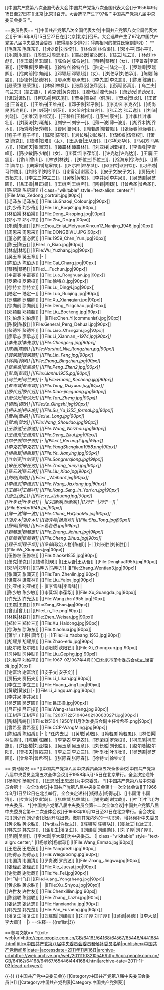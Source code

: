 [[中国共产党第八次全国代表大会|中国共产党第八次全国代表大会]]于1956年9月15日至27日在[[北京|北京]]召开。大会选举产生了97名'''中国共产党第八届中央委员会委员'''。

==委员列表==
*[[中国共产党第八次全国代表大会|中国共产党第八次全国代表大会]]于1956年9月15日至27日在[[北京|北京]]召开。大会选举产生了97名中国共产党第八届中央委员会委员（按得票多少排列；得票相同的按姓氏筆劃排列）：
**[[毛泽东|毛泽东]]、[[刘少奇|刘少奇]]、[[林伯渠|林伯渠]]、[[邓小平|邓小平]]、[[朱德|朱德]]、[[周恩来|周恩来]]、[[董必武|董必武]]、[[陈云|陈云]]、[[林彪|林彪]]、[[吴玉章|吴玉章]]、[[陈伯达|陈伯达]]、[[蔡畅|蔡畅]]（女）、[[李富春|李富春]]、[[罗荣桓|罗荣桓]]、[[徐特立|徐特立]]、[[陆定一|陆定一]]、[[罗瑞卿|罗瑞卿]]、[[徐向前|徐向前]]、[[邓颖超|邓颖超]]（女）、[[刘伯承|刘伯承]]、[[陈毅|陈毅]]、[[彭德怀|彭德怀]]、[[廖承志|廖承志]]、[[李先念|李先念]]、[[陈赓|陈赓]]、[[聂荣臻|聂荣臻]]、[[林枫|林枫]]、[[张鼎丞|张鼎丞]]、[[彭真|彭真]]、[[乌兰夫|乌兰夫]]（蒙古族）、[[黄克诚|黄克诚]]、[[滕代远|滕代远]]、[[萧劲光|萧劲光]]、[[谭政|谭政]]、[[柯庆施|柯庆施]]、[[粟裕|粟裕]]（侗族）、[[贺龙|贺龙]]、[[王首道|王首道]]、[[王维舟|王维舟]]、[[邓子恢|邓子恢]]、[[李克农|李克农]]、[[杨尚昆|杨尚昆]]、[[叶剑英|叶剑英]]、[[宋任穷|宋任穷]]、[[张云逸|张云逸]]、[[刘晓|刘晓]]、[[李维汉|李维汉]]、[[王稼祥|王稼祥]]、[[康生|康生]]、[[叶季壮|叶季壮]]、[[刘澜涛|刘澜涛]]、[[刘宁一|刘宁一]]、[[薄一波|薄一波]]、[[胡乔木|胡乔木]]、[[杨秀峰|杨秀峰]]、[[舒同|舒同]]、[[赖若愚|赖若愚]]、[[张际春|张际春]]、[[程子华|程子华]]、[[陈郁|陈郁]]、[[刘长胜|刘长胜]]、[[伍修权|伍修权]]、[[萧克|萧克]]、[[钱瑛|钱瑛]]（女）、[[王从吾|王从吾]]、[[邓华|邓华]]、[[马明方|马明方]]、[[张闻天|张闻天]]、[[谭震林|谭震林]]、[[刘亚楼|刘亚楼]]、[[李雪峰|李雪峰]]、[[陈少敏|陈少敏]]（女）、[[李葆华|李葆华]]、[[许光达|许光达]]、[[王震|王震]]、[[曾山|曾山]]、[[林铁|林铁]]、[[郑位三|郑位三]]、[[徐海东|徐海东]]、[[萧华|萧华]]、[[胡耀邦|胡耀邦]]、[[赵尔陆|赵尔陆]]、[[欧阳钦|欧阳钦]]、[[习仲勋|习仲勋]]、[[刘格平|刘格平]]、[[谢富治|谢富治]]、[[安子文|安子文]]、[[贾拓夫|贾拓夫]]、[[李立三|李立三]]、[[黄敬|黄敬]]、[[李井泉|李井泉]]、[[吴芝圃|吴芝圃]]、[[吕正操|吕正操]]、[[王树声|王树声]]、[[陶铸|陶铸]]、[[曾希圣|曾希圣]]、[[陈绍禹|陈绍禹]]
{| class="wikitable" style="text-align: center;"
|[[File:Mao_Zedong_portrait.jpg|90px]]<br />[[毛泽东|毛泽东]]
|[[File:LiuShaoqi_Colour.jpg|90px]]<br />[[刘少奇|刘少奇]]
|[[File:Lin_Boqu2.jpg|90px]]<br />[[林伯渠|林伯渠]]
|[[File:Deng_Xiaoping.jpg|90px]]<br />[[邓小平|邓小平]]
|[[File:Zhu_De.jpg|90px]]<br />[[朱德|朱德]]
|[[File:Zhou_Enlai_MeiyuanXincun17_Nanjing_1946.jpg|90px]]<br />[[周恩来|周恩来]]
|[[File:DONGBIWU.JPG|90px]]<br />[[董必武|董必武]]
|[[File:1959_Chen_Yun.jpg|90px]]<br />[[陈云|陈云]]
|[[File:Lin_Biao.jpg|90px]]<br />[[林彪|林彪]]
|[[File:Wu_Yuzhang.jpg|90px]]<br />[[吴玉章|吴玉章]]
|-
|<!-- 注释出：[[File:Chen_Bo_Da.jpg|90px]] --><br />[[陈伯达|陈伯达]]
|[[File:Cai_Chang.jpg|90px]]<br />[[蔡畅|蔡畅]]
|[[File:Li_Fuchun.jpg|90px]]<br />[[李富春|李富春]]
|[[File:Luo_Ronghuan.jpg|90px]]<br />[[罗荣桓|罗荣桓]]
|[[File:徐特立.jpg|90px]]<br />[[徐特立|徐特立]]
|[[File:Lu_Dingyi.jpg|90px]]<br />[[陆定一|陆定一]]
|[[File:Luo_Ruiqing.jpg|90px]]<br />[[罗瑞卿|罗瑞卿]]
|[[File:Xu_Xiangqian.jpg|90px]]<br />[[徐向前|徐向前]]
|[[File:Deng_Yingchao.jpg|90px]]<br />[[邓颖超|邓颖超]]
|[[File:Liu_Bocheng.jpg|90px]]<br />[[刘伯承|刘伯承]]
|-
|[[File:Chen_Yi(communist).jpg|90px]]<br />[[陈毅|陈毅]]
|[[File:General_Peng_Dehuai.jpg|90px]]<br />[[彭德怀|彭德怀]]
|[[File:Liao_Chengzhi.jpg|90px]]<br />[[廖承志|廖承志]]
|[[File:Li_Xiannian_-_1974.jpg|90px]]<br />[[李先念|李先念]]
|[[File:Chengeng.jpg|90px]]<br />[[陈赓|陈赓]]
|[[File:Marshal_Nie_Rongzhen.jpg|90px]]<br />[[聂荣臻|聂荣臻]]
|[[File:Lin_Feng.jpg|90px]]<br />[[林枫|林枫]]
|[[File:Zhang_Bingchen.jpg|90px]]<br />[[张鼎丞|张鼎丞]]
|[[File:Peng_Zhen2.jpg|90px]]<br />[[彭真|彭真]]
|[[File:Ulanhu1955.jpg|90px]]<br />[[乌兰夫|乌兰夫]]
|-
|[[File:Huang_Kecheng.jpg|90px]]<br />[[黄克诚|黄克诚]]
|[[File:Teng_Daiyuan.jpg|90px]]<br />[[滕代远|滕代远]]
|[[File:Xiao-jingguang.jpg|90px]]<br />[[萧劲光|萧劲光]]
|[[File:Tan_Zheng.jpg|90px]]<br />[[谭政|谭政]]
|[[File:Ke_Qingshi.jpg|90px]]<br />[[柯庆施|柯庆施]]
|[[File:Su_Yu_1955_formal.jpg|90px]]<br />[[粟裕|粟裕]]
|[[File:He_Long.jpg|90px]]<br />[[贺龙|贺龙]]
|[[File:Wang_Shoudao.jpg|90px]]<br />[[王首道|王首道]]
|[[File:Wang_Weizhou.jpg|90px]]<br />[[王维舟|王维舟]]
|[[File:Deng_Zihui.jpg|90px]]<br />[[邓子恢|邓子恢]]
|-
|[[File:Li_Kenong2.jpg|90px]]<br />[[李克农|李克农]]
|[[File:YangShangkun1958.png|90px]]<br />[[杨尚昆|杨尚昆]]
|[[File:Ye_Jianying.jpg|90px]]<br />[[叶剑英|叶剑英]]
|[[File:Songrenqiong.jpg|90px]]<br />[[宋任穷|宋任穷]]
|[[File:Zhang_Yunyi.jpg|90px]]<br />[[张云逸|张云逸]]
|[[File:Liu_Xiao.jpg|90px]]<br />[[刘晓|刘晓]]
|[[File:Li_Weihan1.jpg|90px]]<br />[[李维汉|李维汉]]
|[[File:Wang_Jiaxiang.jpg|90px]]<br />[[王稼祥|王稼祥]]
|[[File:Kang_Seng_in_Yan'an.jpg|90px]]<br />[[康生|康生]]
|[[File:Ye_Jizhuang.jpg|90px]]<br />[[叶季壮|叶季壮]]
|-
|[[刘澜涛|刘澜涛]]
|[[刘宁一|刘宁一]]
|[[File:Boyibo1946.jpg|90px]]<br />[[薄一波|薄一波]]
|[[File:China_HuQiaoMu.jpg|90px]]<br />[[胡乔木|胡乔木]]
|[[杨秀峰|杨秀峰]]
|[[File:Shu_Tong.jpg|90px]]<br />[[舒同|舒同]]
|[[File:赖若愚.jpg|90px]]<br />[[赖若愚|赖若愚]]
|[[File:Zhang_Jichun.jpg|90px]]<br />[[张际春|张际春]]
|[[File:Cheng_Zihua.jpg|90px]]<br />[[程子华|程子华]]
|[[陈郁_(政治人物)|陈郁]]
|-
|[[刘长胜|刘长胜]]
|[[File:Wu_Xiuquan.jpg|90px]]<br />[[伍修权|伍修权]]
|[[File:Xiaoke1955.jpg|90px]]<br />[[萧克|萧克]]
|[[钱瑛|钱瑛]]
|[[王从吾|王从吾]]
|[[File:Denghua1955.jpg|90px]]<br />[[邓华|邓华]]
|[[马明方|马明方]]
|[[File:Zhang_Wentian3.jpg|90px]]<br />[[张闻天|张闻天]]
|[[File:Tan_Zhenlin.jpg|90px]]<br />[[谭震林|谭震林]]
|[[File:Liu_Yalou.jpg|90px]]<br />[[刘亚楼|刘亚楼]]
|-
|[[李雪峰|李雪峰]]
|<!-- 注释出：[[File:Chen_Shaoin_1977.JPG|90px]] --><br />[[陈少敏|陈少敏]]
|[[李葆华|李葆华]]
|[[File:Xu_Guangda.jpg|90px]]<br />[[许光达|许光达]]
|[[File:Wangzhen1955.jpg|90px]]<br />[[王震|王震]]
|[[File:Zeng_Shan.jpg|90px]]<br />[[曾山|曾山]]
|[[File:Lin_Tie.png|90px]]<br />[[林铁|林铁]]
|[[File:Zhen_Weisan.jpg|90px]]<br />[[郑位三|郑位三]]
|[[File:Xu_Haidong.jpg|90px]]<br />[[徐海东|徐海东]]
|[[File:Xiaohua.jpg|90px]]<br />[[萧华_(上将)|萧华]]
|-
|[[File:Hu_Yaobang_1953.jpg|90px]]<br />[[胡耀邦|胡耀邦]]
|[[File:Zhao-erlu.jpg|90px]]<br />[[赵尔陆|赵尔陆]]
|[[欧阳钦|欧阳钦]]
|[[File:Xi_Zhongxun.jpg|90px]]<br />[[习仲勋|习仲勋]]
|[[File:Liu_Geping.jpg|90px]]<br />[[刘格平|刘格平]]
|[[File:1967-07_1967年4月20日北京市革命委员会成立_谢富治.jpg|90px]]<br />[[谢富治|谢富治]]
|[[安子文|安子文]]
|<!-- 注释出：[[File:Jia_Tuo_Fu.jpg|90px]] --><br />[[贾拓夫|贾拓夫]]
|[[File:Li_Lisan.jpg|90px]]<br />[[李立三|李立三]]
|[[File:Huang_Jing1.jpg|90px]]<br />[[黄敬|黄敬]]
|-
|[[File:Li_Jingquan.jpg|90px]]<br />[[李井泉|李井泉]]
|<!-- 注释出：[[File:Wu_zhipu.jpg|90px]] --><br />[[吴芝圃|吴芝圃]]
|[[File:吕正操.jpg|90px]]<br />[[吕正操|吕正操]]
|[[File:Wang-shusheng.jpg|90px]]<br />[[王树声|王树声]]
|[[File:F200712251046402986833271.jpg|90px]]<br />[[陶铸|陶铸]]
|[[File:195104_1950年11月治淮委员会副主任曾希圣.png|90px]]<br />[[曾希圣|曾希圣]]
|[[File:CCP-WangMing.jpg|90px]]<br />[[陈绍禹|陈绍禹]]
|-
|}
*任内去世：[[黄敬|黄敬]]、[[赖若愚|赖若愚]]、[[林伯渠|林伯渠]]、[[陈赓|陈赓]]、[[李克农|李克农]]、[[罗荣桓|罗荣桓]]、[[柯庆施|柯庆施]]、[[刘亚楼|刘亚楼]]、[[吴玉章|吴玉章]]、[[刘长胜|刘长胜]]、[[赵尔陆|赵尔陆]]、[[贾拓夫|贾拓夫]]、[[李立三|李立三]]、[[叶季壮|叶季壮]]、[[吴芝圃|吴芝圃]]、[[曾希圣|曾希圣]]、[[张际春|张际春]]、[[徐特立|徐特立]]

== 变动情况 ==
*[[中国共产党第八届中央委员会第五次全体会议|中国共产党第八届中央委员会第五次全体会议]]于1958年5月25日在北京举行。全会决定递补[[杨献珍|杨献珍]]、[[王恩茂|王恩茂]]为中央委员。
*[[中国共产党第八届中央委员会第十一次全体会议|中国共产党第八届中央委员会第十一次全体会议]]于1966年8月1日至12日在北京举行。全会决定递补[[杨得志|杨得志]]、[[韦国清|韦国清]]、[[罗贵波|罗贵波]]、[[张经武|张经武]]、[[谢觉哉|谢觉哉]]、[[叶飞|叶飞]]为中央委员。
*[[中国共产党第八届中央委员会第十二次全体会议|中国共产党第八届中央委员会第十二次全体会议]]于1968年10月13日至31日在北京举行。全会决定把[[刘少奇|刘少奇]]永远开除出党，撤销其党内外的一切职务，增补候补中央委员[[黄永胜|黄永胜]]、[[许世友|许世友]]、[[陈锡联|陈锡联]]、[[张达志|张达志]]、[[韩先楚|韩先楚]]、[[潘复生|潘复生]]、[[刘建勋|刘建勋]]、[[刘子厚|刘子厚]]、[[吴德|吴德]]、[[李大章|李大章]]为中央委员。
{| class="wikitable" style="text-align: center;"
|[[杨献珍|杨献珍]]
|[[File:Wang_Enmao.jpg|90px]]<br />[[王恩茂|王恩茂]]
|[[File:Yangdezhi.jpg|90px]]<br />[[杨得志|杨得志]]
|[[File:Weiguoqing.jpg|90px]]<br />[[韦国清|韦国清]]
|[[罗贵波|罗贵波]]
|[[File:Zhang_Jingwu.jpg|90px]]<br />[[张经武|张经武]]
|[[File:Xie_Juezai.jpg|90px]]<br />[[谢觉哉|谢觉哉]]
|[[File:Ye_Fei.jpg|90px]]<br />[[叶飞|叶飞]]
|[[File:Huang_Yongsheng.jpg|90px]]<br />[[黄永胜|黄永胜]]
|-
|[[File:Xu_Shiyou.jpg|90px]]<br />[[许世友|许世友]]
|[[File:Chenxillian.jpg|90px]]<br />[[陈锡联|陈锡联]]
|[[File:Zhang_Dazhi.jpg|90px]]<br />[[张达志|张达志]]
|[[File:Hanxianchu.jpg|90px]]<br />[[韩先楚|韩先楚]]
|[[File:Pan_Fusheng.jpg|90px]]<br />[[潘复生|潘复生]]
|[[刘建勋|刘建勋]]
|[[刘子厚|刘子厚]]
|[[吴德|吴德]]
|[[李大章|李大章]]
|-
|}
==注釋==
{{reflist|2}}

==参考文献==
*{{cite web|url=http://cpc.people.com.cn/GB/64162/64168/64567/65446/4441684.html|title=中国共产党第八届中央委员会委员和候补委员名单|publisher=中国共产党新闻网|date=|accessdate=2011年11月16日|archive-url=https://web.archive.org/web/20111103210546/http://cpc.people.com.cn/GB/64162/64168/64567/65446/4441684.html|archive-date=2011-11-03|dead-url=yes}}

{{-}}
{{中国共产党中央委员会}}
[[Category:中国共产党第八届中央委员会委员|*]]
[[Category:中国共产党列表|Category:中国共产党列表]]